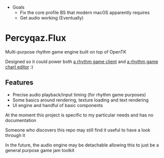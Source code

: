 - Goals
  - Fix the core profile BS that modern macOS apparently requires
  - Get audio working (Eventually)

# Percyqaz.Flux

Multi-purpose rhythm game engine built on top of OpenTK

Designed so it could power both [a rhythm game client](https://github.com/YAVSRG/Interlude) and [a rhythm game chart editor](https://github.com/percyqaz/Pulse-v1) :)

## Features
- Precise audio playback/input timing (for rhythm game purposes)
- Some basics around rendering, texture loading and text rendering
- UI engine and handful of basic components

At the moment this project is specific to my particular needs and has no documentation

Someone who discovers this repo may still find it useful to have a look through it

In the future, the audio engine may be detachable allowing this to just be a general purpose game jam toolkit
